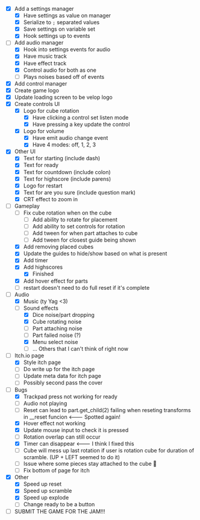 - [x] Add a settings manager
    - [x] Have settings as value on manager
    - [x] Serialize to `;` separated values
    - [x] Save settings on variable set
    - [x] Hook settings up to events
- [ ] Add audio manager
    - [x] Hook into settings events for audio
    - [x] Have music track
    - [x] Have effect track
    - [x] Control audio for both as one
    - [ ] Plays noises based off of events
- [x] Add control manager
- [x] Create game logo
- [x] Update loading screen to be velop logo
- [x] Create controls UI
    - [x] Logo for cube rotation
        - [x] Have clicking a control set listen mode
        - [x] Have pressing a key update the control
    - [x] Logo for volume
        - [x] Have emit audio change event
        - [x] Have 4 modes: off, 1, 2, 3
- [x] Other UI
    - [x] Text for starting (include dash)
    - [x] Text for ready
    - [x] Text for countdown (include colon)
    - [x] Text for highscore (include parens)
    - [x] Logo for restart
    - [x] Text for are you sure (include question mark)
    - [x] CRT effect to zoom in
- [ ] Gameplay
    - [ ] Fix cube rotation when on the cube
        - [ ] Add ability to rotate for placement
        - [ ] Add ability to set controls for rotation
        - [ ] Add tween for when part attaches to cube
        - [ ] Add tween for closest guide being shown
    - [x] Add removing placed cubes
    - [x] Update the guides to hide/show based on what is present
    - [x] Add timer
    - [x] Add highscores
        - [x] Finished
    - [x] Add hover effect for parts
    - [ ] restart doesn't need to do full reset if it's complete
- [ ] Audio
    - [x] Music (ty Yag <3)
    - [ ] Sound effects
        - [x] Dice noise/part dropping
        - [x] Cube rotating noise
        - [ ] Part attaching noise
        - [ ] Part failed noise (?)
        - [x] Menu select noise
        - [ ] ... Others that I can't think of right now
- [ ] Itch.io page
    - [x] Style itch page
    - [ ] Do write up for the itch page
    - [ ] Update meta data for itch page
    - [ ] Possibly second pass the cover
- [ ] Bugs
    - [x] Trackpad press not working for ready
    - [ ] Audio not playing
    - [ ] Reset can lead to part.get_child(2) failing when reseting transforms in __reset funcion <--- Spotted again!
    - [x] Hover effect not working
    - [x] Update mouse input to check it is pressed
    - [ ] Rotation overlap can still occur
    - [x] Timer can disappear <--- I think I fixed this
    - [ ] Cube will mess up last rotation if user is rotation cube for duration of scramble. (UP + LEFT seemed to do it)
    - [ ] Issue where some pieces stay attached to the cube :zany_face:
    - [ ] Fix bottom of page for itch
- [x] Other
    - [x] Speed up reset
    - [x] Speed up scramble
    - [x] Speed up explode
    - [ ] Change ready to be a button
- [ ] SUBMIT THE GAME FOR THE JAM!!!
